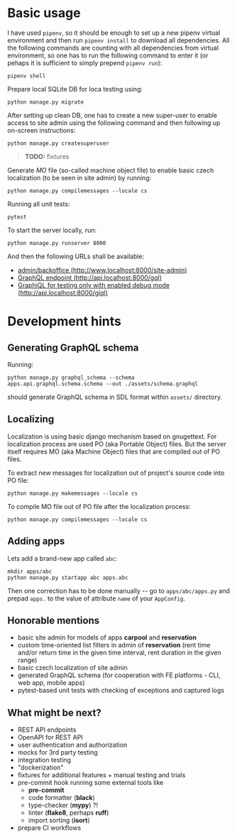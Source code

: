 # Basic usage

I have used `pipenv`, so it should be enough to set up a new pipenv virtual environment and then run `pipenv install` to download all dependencies.
All the following commands are counting with all dependencies from virtual environment, so one has to run the following command to enter it 
(or pehaps it is sufficient to simply prepend `pipenv run`):

```shell
pipenv shell
```

Prepare local SQLite DB for loca testing using:

```shell
python manage.py migrate
```

After setting up clean DB, one has to create a new super-user to enable access to site admin using the following command and then following up on-screen instructions:

```shell
python manage.py createsuperuser
```

> **TODO:** fixtures

Generate *MO* file (so-called machine object file) to enable basic czech localization (to be seen in site admin) by running:

```shell
python manage.py compilemessages --locale cs
```

Running all unit tests:

```shell
pytest
```

To start the server locally, run:

```shell
python manage.py runserver 8000
```

And then the following URLs shall be available:

- [admin/backoffice (http://www.localhost:8000/site-admin)](http://www.localhost:8000/site-admin)
- [GraphQL endpoint (http://api.localhost:8000/gql)](http://api.localhost:8000/gql)
- [GraphiQL for testing only with enabled debug mode (http://api.localhost:8000/giql)](http://api.localhost:8000/giql)


# Development hints

## Generating GraphQL schema

Running:

```shell
python manage.py graphql_schema --schema apps.api.graphql.schema.schema --out ./assets/schema.graphql
```

should generate GraphQL schema in SDL format within `assets/` directory.

## Localizing

Localization is using basic django mechanism based on gnugettext. 
For localization process are used PO (aka Portable Object) files.
But the server itself requires MO (aka Machine Object) files that are compiled out of PO files.

To extract new messages for localization out of project's source code into PO file:

```shell
python manage.py makemessages --locale cs
```

To compile MO file out of PO file after the localization process:

```shell
python manage.py compilemessages --locale cs
```

## Adding apps

Lets add a brand-new app called `abc`: 

```shell
mkdir apps/abc
python manage.py startapp abc apps.abc
```

Then one correction has to be done manually -- go to `apps/abc/apps.py` and prepad `apps.` to the value of attribute `name` of your `AppConfig`.

## Honorable mentions

- basic site admin for models of apps **carpool** and **reservation**
- custom time-oriented list filters in admin of **reservation** (rent time and/or return time in the given time interval, rent duration in the given range)
- basic czech localization of site admin
- generated GraphQL schema (for cooperation with FE platforms - CLI, web app, mobile apps)
- pytest-based unit tests with checking of exceptions and captured logs 

## What might be next?

- REST API endpoints
- OpenAPI for REST API
- user authentication and authorization
- mocks for 3rd party testing
- integration testing
- "dockerization"
- fixtures for additional features + manual testing and trials
- pre-commit hook running some external tools like
  - **pre-commit** 
  - code formatter (**black**)
  - type-checker (**mypy**) ?!
  - linter (**flake8**, perhaps **ruff**)
  - import sorting (**isort**)
- prepare CI workflows
